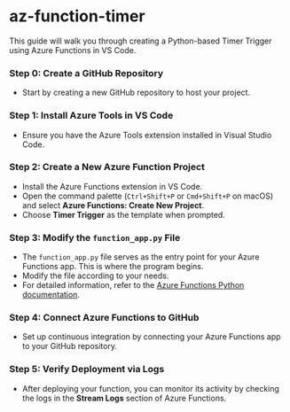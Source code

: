 # az-function-timer

This guide will walk you through creating a Python-based Timer Trigger using Azure Functions in VS Code.

### Step 0: Create a GitHub Repository
- Start by creating a new GitHub repository to host your project.

### Step 1: Install Azure Tools in VS Code
- Ensure you have the Azure Tools extension installed in Visual Studio Code.

### Step 2: Create a New Azure Function Project
- Install the Azure Functions extension in VS Code.
- Open the command palette (`Ctrl+Shift+P` or `Cmd+Shift+P` on macOS) and select **Azure Functions: Create New Project**.
- Choose **Timer Trigger** as the template when prompted.

### Step 3: Modify the `function_app.py` File
- The `function_app.py` file serves as the entry point for your Azure Functions app. This is where the program begins.
- Modify the file according to your needs.
- For detailed information, refer to the [Azure Functions Python documentation](https://learn.microsoft.com/en-us/azure/azure-functions/functions-reference-python?tabs=get-started%2Casgi%2Capplication-level&pivots=python-mode-decorators).

### Step 4: Connect Azure Functions to GitHub
- Set up continuous integration by connecting your Azure Functions app to your GitHub repository.

### Step 5: Verify Deployment via Logs
- After deploying your function, you can monitor its activity by checking the logs in the **Stream Logs** section of Azure Functions.
